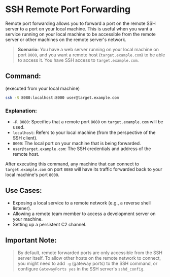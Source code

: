 # SSH Remote Port Forwarding

Remote port forwarding allows you to forward a port on the remote SSH server to a port on your local machine. This is useful when you want a service running on your local machine to be accessible from the remote server or other machines on the remote server's network.

> **Scenario:** You have a web server running on your local machine on port `8000`, and you want a remote host (`target.example.com`) to be able to access it. You have SSH access to `target.example.com`.

## Command:

(executed from your local machine)

```bash
ssh -R 8080:localhost:8000 user@target.example.com
```

### Explanation:

* `-R 8080`: Specifies that a remote port `8080` on `target.example.com` will be used.
* `localhost`: Refers to your local machine (from the perspective of the SSH client).
* `8000`: The local port on your machine that is being forwarded.
* `user@target.example.com`: The SSH credentials and address of the remote host.

After executing this command, any machine that can connect to `target.example.com` on port `8080` will have its traffic forwarded back to your local machine's port `8000`.

## Use Cases:

* Exposing a local service to a remote network (e.g., a reverse shell listener).
* Allowing a remote team member to access a development server on your machine.
* Setting up a persistent C2 channel.

## Important Note:

> By default, remote forwarded ports are only accessible from the SSH server itself. To allow other hosts on the remote network to connect, you might need to add `-g` (gateway ports) to the SSH command, or configure `GatewayPorts yes` in the SSH server's `sshd_config`.
